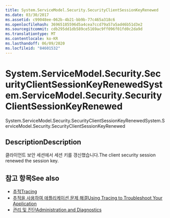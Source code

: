 ```yaml
---
title: System.ServiceModel.Security.SecurityClientSessionKeyRenewed
ms.date: 03/30/2017
ms.assetid: c99048ee-062b-4b21-bb9b-77c465a318c6
ms.openlocfilehash: 36965185596d5a4cea7ccd79a57a5ad46b51d3e2
ms.sourcegitcommit: cdb295dd1db589ce5169ac9ff096f01fd0c2da9d
ms.translationtype: MT
ms.contentlocale: ko-KR
ms.lasthandoff: 06/09/2020
ms.locfileid: "84601532"
---
```

# <a name="systemservicemodelsecuritysecurityclientsessionkeyrenewed"></a><span data-ttu-id="4ec44-102">System.ServiceModel.Security.SecurityClientSessionKeyRenewed</span><span class="sxs-lookup"><span data-stu-id="4ec44-102">System.ServiceModel.Security.SecurityClientSessionKeyRenewed</span></span>
<span data-ttu-id="4ec44-103">System.ServiceModel.Security.SecurityClientSessionKeyRenewed</span><span class="sxs-lookup"><span data-stu-id="4ec44-103">System.ServiceModel.Security.SecurityClientSessionKeyRenewed</span></span>  
  
## <a name="description"></a><span data-ttu-id="4ec44-104">Description</span><span class="sxs-lookup"><span data-stu-id="4ec44-104">Description</span></span>  
 <span data-ttu-id="4ec44-105">클라이언트 보안 세션에서 세션 키를 갱신했습니다.</span><span class="sxs-lookup"><span data-stu-id="4ec44-105">The client security session renewed the session key.</span></span>  
  
## <a name="see-also"></a><span data-ttu-id="4ec44-106">참고 항목</span><span class="sxs-lookup"><span data-stu-id="4ec44-106">See also</span></span>

- [<span data-ttu-id="4ec44-107">추적</span><span class="sxs-lookup"><span data-stu-id="4ec44-107">Tracing</span></span>](index.md)
- [<span data-ttu-id="4ec44-108">추적을 사용하여 애플리케이션 문제 해결</span><span class="sxs-lookup"><span data-stu-id="4ec44-108">Using Tracing to Troubleshoot Your Application</span></span>](using-tracing-to-troubleshoot-your-application.md)
- [<span data-ttu-id="4ec44-109">관리 및 진단</span><span class="sxs-lookup"><span data-stu-id="4ec44-109">Administration and Diagnostics</span></span>](../index.md)
